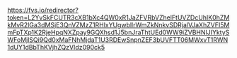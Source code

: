 https://fvs.io/redirector?token=L2YvSkFCUTR3cXB1bXc4QW0xR1JaZFVRbVZhelFtUVZDcUhIK0hZMkMvR2lGa3dMSjE3QnVZMzZ1RHlxYUgwbllrWmZkNnkvSDRjalVJaXhZVFI5MmFpTXp1K2RjeHpqNXZpay9GQXhsd1J5bnJraThtUEd0WW9iZVBHNlJIYktySWFoMjlSQi9Qd0xMaFNhMjdaT1U3RDEwSnpnZEF3bUVFTT06MWxvT1RWN1dUY1dBbThKVjhZQzVIdz090ck5

